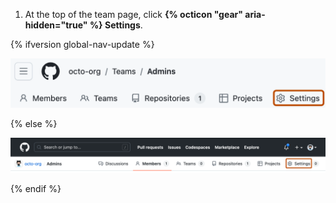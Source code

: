 1. At the top of the team page, click **{% octicon "gear" aria-hidden="true" %} Settings**.

{% ifversion global-nav-update %}

   ![Screenshot of the header of a team's page. A tab, labeled with a gear icon and "Settings", is outlined in dark orange.](/assets/images/help/teams/team-settings-global-nav-update.png)

{% else %}

   ![Screenshot of the header of a team's page. A tab, labeled with a gear icon and "Settings", is outlined in dark orange.](/assets/images/help/teams/team-settings-button.png)

{% endif %}
